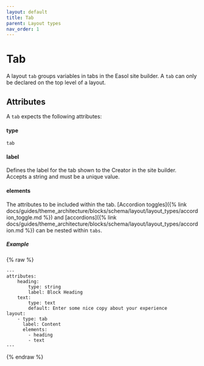 ```yaml
---
layout: default
title: Tab
parent: Layout types
nav_order: 1
---
```


# Tab
A layout `tab` groups variables in tabs in the Easol site builder. A `tab` can only be declared on the top level of a layout. 

## Attributes
A `tab` expects the following attributes:

#### type
`tab`

#### label
Defines the label for the tab shown to the Creator in the site builder. Accepts a string and must be a unique value.

#### elements
The attributes to be included within the tab. [Accordion toggles]({% link docs/guides/theme_architecture/blocks/schema/layout/layout_types/accordion_toggle.md %}) and [accordions]({% link docs/guides/theme_architecture/blocks/schema/layout/layout_types/accordion.md %}) can be nested within `tabs`.

##### Example
{% raw %}
```
---
attributes:
    heading:
        type: string
        label: Block Heading
    text:
        type: text
        default: Enter some nice copy about your experience
layout:
    - type: tab
      label: Content
      elements: 
        - heading
        - text
---
```
{% endraw %}